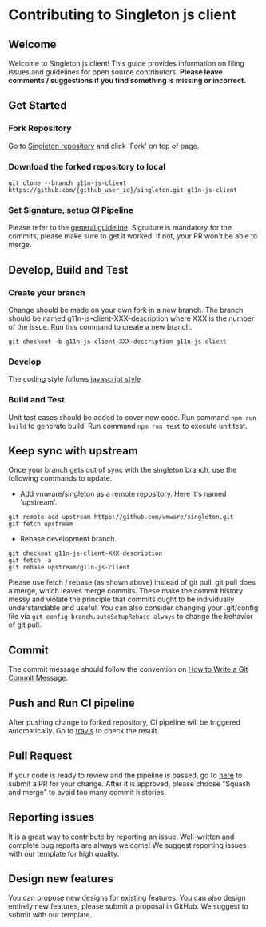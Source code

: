 # Contributing to Singleton js client


## Welcome

Welcome to Singleton js client! This guide provides information on filing issues and guidelines for open source contributors. **Please leave comments / suggestions if you find something is missing or incorrect.**

## Get Started

### Fork Repository
Go to [Singleton repository](https://github.com/vmware/singleton) and click 'Fork' on top of page.

### Download the forked repository to local

``` 
git clone --branch g11n-js-client https://github.com/{github_user_id}/singleton.git g11n-js-client
```

### Set Signature, setup CI Pipeline 
Please refer to the [general guideline](https://github.com/vmware/singleton/blob/master/CONTRIBUTING.md).
Signature is mandatory for the commits, please make sure to get it worked. If not, your PR won't be able to merge.

## Develop, Build and Test
### Create your branch
Change should be made on your own fork in a new branch. The branch should be named g11n-js-client-XXX-description where XXX is the number of the issue. Run this command to create a new branch.

```
git checkout -b g11n-js-client-XXX-description g11n-js-client
```

### Develop
The coding style follows [javascript style](https://www.w3schools.com/js/js_conventions.asp).

### Build and Test
Unit test cases should be added to cover new code.
Run command `npm run build` to generate build.
Run command `npm run test` to execute unit test.

## Keep sync with upstream

Once your branch gets out of sync with the singleton branch, use the following commands to update.

- Add vmware/singleton as a remote repository. Here it's named 'upstream'.

```
git remote add upstream https://github.com/vmware/singleton.git
git fetch upstream
```

- Rebase development branch.

```
git checkout g11n-js-client-XXX-description
git fetch -a
git rebase upstream/g11n-js-client
```
Please use fetch / rebase (as shown above) instead of git pull. git pull does a merge, which leaves merge commits. These make the commit history messy and violate the principle that commits ought to be individually understandable and useful. You can also consider changing your .git/config file via `git config branch.autoSetupRebase always` to change the behavior of git pull.

## Commit

The commit message should follow the convention on [How to Write a Git Commit Message](http://chris.beams.io/posts/git-commit/).

## Push and Run CI pipeline
After pushing change to forked repository, CI pipeline will be triggered automatically. Go to [travis](https://travis-ci.com/) to check the result.

## Pull Request
If your code is ready to review and the pipeline is passed, go to [here](https://github.com/vmware/singleton/pulls) to submit a PR for your change.
After it is approved, please choose "Squash and merge" to avoid too many commit histories.

## Reporting issues

It is a great way to contribute by reporting an issue. Well-written and complete bug reports are always welcome! We suggest reporting issues with our template for high quality.

## Design new features

You can propose new designs for existing features. You can also design entirely new features, please submit a proposal in GitHub. We suggest to submit with our template.
